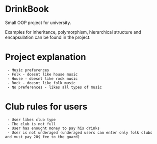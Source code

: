 # DrinkBook
Small OOP project for university.

Examples for inheritance, polymorphism, hierarchical structure and encapsulation can be found in the project.

# Project explanation
     - Music preferences
     - Folk - doesnt like house music
     - House - doesnt like rock music
     - Rock - doesnt like folk music  
     - No preferences - likes all types of music
  
# Club rules for users
     - User likes club type
     - The club is not full
     - User has enought money to pay his drinks
     - User is not underaged (underaged users can enter only folk clubs and must pay 20$ fee to the guard)
